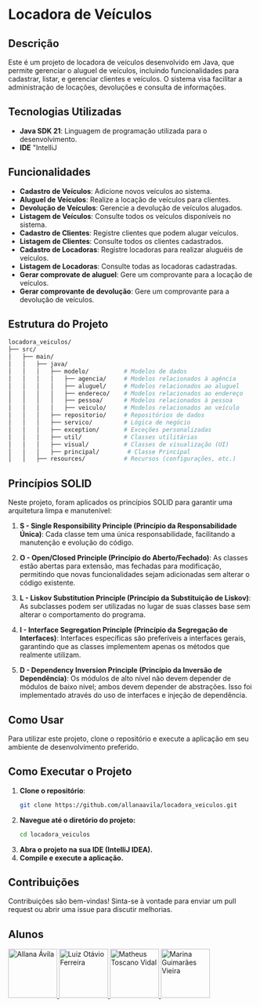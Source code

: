 # Locadora de Veículos

## Descrição

Este é um projeto de locadora de veículos desenvolvido em Java, que permite gerenciar o aluguel de veículos, 
incluindo funcionalidades para cadastrar, listar, e gerenciar clientes e veículos. 
O sistema visa facilitar a administração de locações, devoluções e consulta de informações.

## Tecnologias Utilizadas

- **Java SDK 21**: Linguagem de programação utilizada para o desenvolvimento.
- **IDE** "IntelliJ

## Funcionalidades

- **Cadastro de Veículos**: Adicione novos veículos ao sistema.
- **Aluguel de Veículos**: Realize a locação de veículos para clientes.
- **Devolução de Veículos**: Gerencie a devolução de veículos alugados.
- **Listagem de Veículos**: Consulte todos os veículos disponíveis no sistema.
- **Cadastro de Clientes**: Registre clientes que podem alugar veículos.
- **Listagem de Clientes**: Consulte todos os clientes cadastrados.
- **Cadastro de Locadoras**: Registre locadoras para realizar aluguéis de veículos.
- **Listagem de Locadoras**: Consulte todas as locadoras cadastradas.
- **Gerar comprovate de aluguel**: Gere um comprovante para a locação de veículos.
- **Gerar comprovante de devolução**: Gere um comprovante para a devolução de veículos.

## Estrutura do Projeto

```bash
locadora_veiculos/
├── src/
│   ├── main/
│   │   ├── java/
│   │   │   ├── modelo/          # Modelos de dados
│   │   │   │   ├── agencia/     # Modelos relacionados à agência
│   │   │   │   ├── aluguel/     # Modelos relacionados ao aluguel
│   │   │   │   ├── endereco/    # Modelos relacionados ao endereço
│   │   │   │   ├── pessoa/      # Modelos relacionados à pessoa
│   │   │   │   ├── veiculo/     # Modelos relacionados ao veículo
│   │   │   ├── repositorio/     # Repositórios de dados
│   │   │   ├── servico/         # Lógica de negócio 
│   │   │   ├── exception/       # Exceções personalizadas
│   │   │   ├── util/            # Classes utilitárias
│   │   │   ├── visual/          # Classes de visualização (UI)
│   │   │   ├── principal/        # Classe Principal
│   │   ├── resources/           # Recursos (configurações, etc.)
````

## Princípios SOLID

Neste projeto, foram aplicados os princípios SOLID para garantir uma arquitetura limpa e manutenível:

1. **S - Single Responsibility Principle (Princípio da Responsabilidade Única)**: Cada classe tem uma única responsabilidade, facilitando a manutenção e evolução do código.
   
2. **O - Open/Closed Principle (Princípio do Aberto/Fechado)**: As classes estão abertas para extensão, mas fechadas para modificação, permitindo que novas funcionalidades sejam adicionadas sem alterar o código existente.
   
3. **L - Liskov Substitution Principle (Princípio da Substituição de Liskov)**: As subclasses podem ser utilizadas no lugar de suas classes base sem alterar o comportamento do programa.
   
4. **I - Interface Segregation Principle (Princípio da Segregação de Interfaces)**: Interfaces específicas são preferíveis a interfaces gerais, garantindo que as classes implementem apenas os métodos que realmente utilizam.
   
5. **D - Dependency Inversion Principle (Princípio da Inversão de Dependência)**: Os módulos de alto nível não devem depender de módulos de baixo nível; ambos devem depender de abstrações. Isso foi implementado através do uso de interfaces e injeção de dependência.

## Como Usar

Para utilizar este projeto, clone o repositório e execute a aplicação em seu ambiente de desenvolvimento preferido.

## Como Executar o Projeto

1. **Clone o repositório**:
   ```bash
   git clone https://github.com/allanaavila/locadora_veiculos.git
2. **Navegue até o diretório do projeto:**
   ```bash
   cd locadora_veiculos

3. **Abra o projeto na sua IDE (IntelliJ IDEA).**
4. **Compile e execute a aplicação.**

## Contribuições
Contribuições são bem-vindas! Sinta-se à vontade para enviar um pull request ou abrir uma issue para discutir melhorias.

## Alunos

<a href="https://github.com/allanaavila">
    <img src="https://avatars.githubusercontent.com/allanaavila" alt="Allana Ávila" width="100" />
</a>

<a href="https://github.com/dev-luizotavio">
    <img src="https://avatars.githubusercontent.com/dev-luizotavio" alt="Luiz Otávio Ferreira" width="100" />
</a>

<a href="https://github.com/toscanomatheus">
    <img src="https://avatars.githubusercontent.com/toscanomatheus" alt="Matheus Toscano Vidal" width="100" />
</a>

<a href="https://github.com/marinagv95">
    <img src="https://avatars.githubusercontent.com/marinagv95" alt="Marina Guimarães Vieira" width="100" />
</a>





